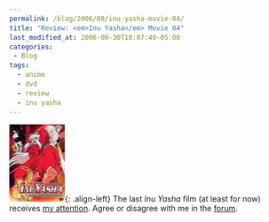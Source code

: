 ```yaml
---
permalink: /blog/2006/08/inu-yasha-movie-04/
title: "Review: <em>Inu Yasha</em> Movie 04"
last_modified_at: 2006-08-30T10:07:40-05:00
categories:
 - Blog
tags:
  - anime
  - dvd
  - review
  - inu yasha
---
```


![Inu Yasha Volume 52](/assets/images/reviews/inu_yasha-movie04.jpg){: .align-left}
The last _Inu Yasha_ film (at least for now) receives [my attention](http://www.animeondvd.com/reviews2/disc_reviews/5229.php).
Agree or disagree with me in the [forum](http://www.animeondvd.com/forum/showtopic.php?tid/12475/).